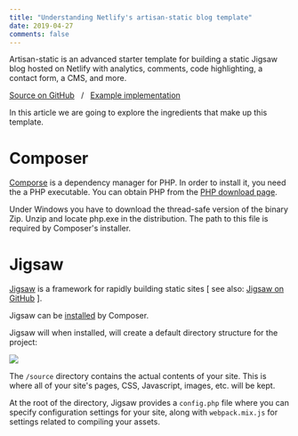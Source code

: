 ```yaml
---
title: "Understanding Netlify's artisan-static blog template"
date: 2019-04-27
comments: false
---
```

Artisan-static is an advanced starter template for building a static Jigsaw blog hosted on Netlify with analytics, comments, code highlighting, a contact form, a CMS, and more.

[Source on GitHub](https://github.com/raniesantos/artisan-static) &nbsp; / &nbsp; [Example implementation](https://artisan-static-demo.netlify.com/)

In this article we are going to explore the ingredients that make up this template.

# Composer

[Comporse](https://getcomposer.org/) is a dependency manager for PHP. In order to install it, you need the a PHP executable. You can obtain PHP from the [PHP download page](https://www.php.net/downloads.php).

Under Windows you have to download the thread-safe version of the binary Zip. Unzip and locate php.exe in the distribution. The path to this file is required by Composer's installer.

# Jigsaw

[Jigsaw](https://jigsaw.tighten.co/) is a framework for rapidly building static sites [ see also: [Jigsaw on GitHub](https://github.com/tightenco/jigsaw)  ].

Jigsaw can be [installed](https://jigsaw.tighten.co/docs/installation/) by Composer.

Jigsaw will when installed, will create a default directory structure for the project:

![](https://i.imgur.com/M5HwMze.png)

The `/source` directory contains the actual contents of your site. This is where all of your site's pages, CSS, Javascript, images, etc. will be kept.

At the root of the directory, Jigsaw provides a `config.php` file where you can specify configuration settings for your site, along with `webpack.mix.js` for settings related to compiling your assets.